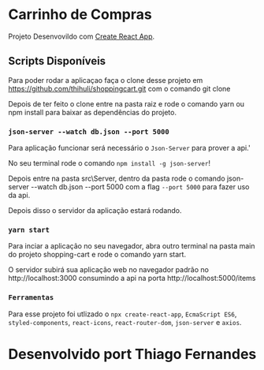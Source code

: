 # Carrinho de Compras

Projeto Desenvovildo com [Create React App](https://github.com/facebook/create-react-app).

## Scripts Disponíveis

Para poder rodar a aplicaçao faça o clone desse projeto em https://github.com/thihuli/shoppingcart.git com o comando git clone

Depois de ter feito o clone entre na pasta raiz e rode o comando yarn ou npm install para baixar as dependências do projeto.

### `json-server --watch db.json --port 5000`

Para aplicação funcionar será necessário o `Json-Server` para prover a api.'

No seu terminal rode o comando `npm install -g json-server`!

Depois entre na pasta src\Server, dentro da pasta rode o comando json-server --watch db.json --port 5000 com a flag `--port 5000` para fazer uso da api.

Depois disso o servidor da aplicação estará rodando.

### `yarn start`

Para inciar a aplicação no seu navegador, abra outro terminal na pasta main do projeto shopping-cart e rode o comando yarn start.

O servidor subirá sua aplicação web no navegador padrão no http://localhost:3000 consumindo a api na porta http://localhost:5000/items

### `Ferramentas`

Para esse projeto foi utlizado o `npx create-react-app`, `EcmaScript ES6`, `styled-components`, `react-icons`, `react-router-dom`, `json-server` e `axios`.

# Desenvolvido port Thiago Fernandes

